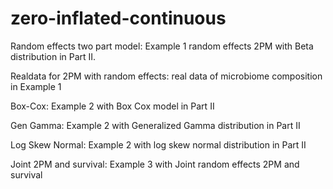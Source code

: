 # zero-inflated-continuous

Random effects two part model: Example 1 random effects 2PM with Beta distribution in Part II.

Realdata for 2PM with random effects: real data of microbiome composition in Example 1

Box-Cox: Example 2 with Box Cox model in Part II

Gen Gamma: Example 2 with Generalized Gamma distribution in Part II

Log Skew Normal: Example 2 with log skew normal distribution in Part II

Joint 2PM and survival: Example 3 with Joint random effects 2PM and survival


